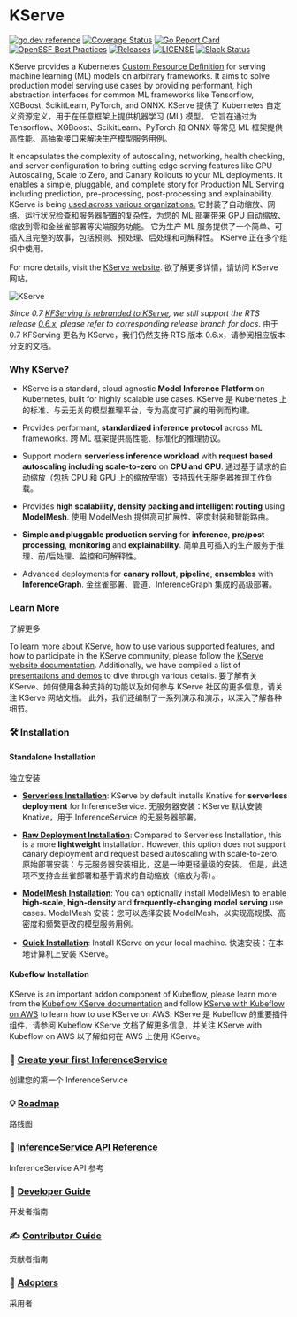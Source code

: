 # KServe

[![go.dev reference](https://img.shields.io/badge/go.dev-reference-007d9c?logo=go&logoColor=white)](https://pkg.go.dev/github.com/kserve/kserve)
[![Coverage Status](https://img.shields.io/endpoint?url=https://gist.githubusercontent.com/andyi2it/5174bd748ac63a6e4803afea902e9810/raw/coverage.json)](https://github.com/kserve/kserve/actions/workflows/go.yml)
[![Go Report Card](https://goreportcard.com/badge/github.com/kserve/kserve)](https://goreportcard.com/report/github.com/kserve/kserve)
[![OpenSSF Best Practices](https://bestpractices.coreinfrastructure.org/projects/6643/badge)](https://bestpractices.coreinfrastructure.org/projects/6643)
[![Releases](https://img.shields.io/github/release-pre/kserve/kserve.svg?sort=semver)](https://github.com/kserve/kserve/releases)
[![LICENSE](https://img.shields.io/github/license/kserve/kserve.svg)](https://github.com/kserve/kserve/blob/master/LICENSE)
[![Slack Status](https://img.shields.io/badge/slack-join_chat-white.svg?logo=slack&style=social)](https://kubeflow.slack.com/archives/CH6E58LNP)

KServe provides a Kubernetes [Custom Resource Definition](https://kubernetes.io/docs/concepts/extend-kubernetes/api-extension/custom-resources/) for serving machine learning (ML) models on arbitrary frameworks. It aims to solve production model serving use cases by providing performant, high abstraction interfaces for common ML frameworks like Tensorflow, XGBoost, ScikitLearn, PyTorch, and ONNX.
KServe 提供了 Kubernetes 自定义资源定义，用于在任意框架上提供机器学习 (ML) 模型。 它旨在通过为 Tensorflow、XGBoost、ScikitLearn、PyTorch 和 ONNX 等常见 ML 框架提供高性能、高抽象接口来解决生产模型服务用例。

It encapsulates the complexity of autoscaling, networking, health checking, and server configuration to bring cutting edge serving features like GPU Autoscaling, Scale to Zero, and Canary Rollouts to your ML deployments. It enables a simple, pluggable, and complete story for Production ML Serving including prediction, pre-processing, post-processing and explainability. KServe is being [used across various organizations.](https://kserve.github.io/website/master/community/adopters/)
它封装了自动缩放、网络、运行状况检查和服务器配置的复杂性，为您的 ML 部署带来 GPU 自动缩放、缩放到零和金丝雀部署等尖端服务功能。 它为生产 ML 服务提供了一个简单、可插入且完整的故事，包括预测、预处理、后处理和可解释性。 KServe 正在多个组织中使用。

For more details, visit the [KServe website](https://kserve.github.io/website/).
欲了解更多详情，请访问 KServe 网站。

![KServe](/docs/diagrams/kserve.png)

_Since 0.7 [KFServing is rebranded to KServe](https://blog.kubeflow.org/release/official/2021/09/27/kfserving-transition.html), we still support the RTS release
[0.6.x](https://github.com/kserve/kserve/tree/release-0.6), please refer to corresponding release branch for docs_.
由于 0.7 KFServing 更名为 KServe，我们仍然支持 RTS 版本 0.6.x，请参阅相应版本分支的文档。

### Why KServe?
- KServe is a standard, cloud agnostic **Model Inference Platform** on Kubernetes, built for highly scalable use cases.
  KServe 是 Kubernetes 上的标准、与云无关的模型推理平台，专为高度可扩展的用例而构建。

- Provides performant, **standardized inference protocol** across ML frameworks.
  跨 ML 框架提供高性能、标准化的推理协议。

- Support modern **serverless inference workload** with **request based autoscaling including scale-to-zero** on **CPU and GPU**.
  通过基于请求的自动缩放（包括 CPU 和 GPU 上的缩放至零）支持现代无服务器推理工作负载。

- Provides **high scalability, density packing and intelligent routing** using **ModelMesh**.
  使用 ModelMesh 提供高可扩展性、密度封装和智能路由。

- **Simple and pluggable production serving** for **inference**, **pre/post processing**, **monitoring** and **explainability**.
  简单且可插入的生产服务于推理、前/后处理、监控和可解释性。

- Advanced deployments for **canary rollout**, **pipeline**, **ensembles** with **InferenceGraph**.
  金丝雀部署、管道、InferenceGraph 集成的高级部署。

### Learn More
了解更多

To learn more about KServe, how to use various supported features, and how to participate in the KServe community,
please follow the [KServe website documentation](https://kserve.github.io/website).
Additionally, we have compiled a list of [presentations and demos](https://kserve.github.io/website/master/community/presentations/) to dive through various details.
要了解有关 KServe、如何使用各种支持的功能以及如何参与 KServe 社区的更多信息，请关注 KServe 网站文档。 此外，我们还编制了一系列演示和演示，以深入了解各种细节。

### :hammer_and_wrench: Installation

#### Standalone Installation
独立安装

- **[Serverless Installation](https://kserve.github.io/website/master/admin/serverless/serverless/)**: KServe by default installs Knative for **serverless deployment** for InferenceService.
  无服务器安装：KServe 默认安装 Knative，用于 InferenceService 的无服务器部署。

- **[Raw Deployment Installation](https://kserve.github.io/website/master/admin/kubernetes_deployment)**: Compared to Serverless Installation, this is a more **lightweight** installation. However, this option does not support canary deployment and request based autoscaling with scale-to-zero.
  原始部署安装：与无服务器安装相比，这是一种更轻量级的安装。 但是，此选项不支持金丝雀部署和基于请求的自动缩放（缩放为零）。

- **[ModelMesh Installation](https://kserve.github.io/website/master/admin/modelmesh/)**: You can optionally install ModelMesh to enable **high-scale**, **high-density** and **frequently-changing model serving** use cases.
  ModelMesh 安装：您可以选择安装 ModelMesh，以实现高规模、高密度和频繁更改的模型服务用例。

- **[Quick Installation](https://kserve.github.io/website/master/get_started/)**: Install KServe on your local machine.
  快速安装：在本地计算机上安装 KServe。

#### Kubeflow Installation

KServe is an important addon component of Kubeflow, please learn more from the [Kubeflow KServe documentation](https://www.kubeflow.org/docs/external-add-ons/kserve/kserve) and follow [KServe with Kubeflow on AWS](https://awslabs.github.io/kubeflow-manifests/main/docs/component-guides/kserve) to learn how to use KServe on AWS.
KServe 是 Kubeflow 的重要插件组件，请参阅 Kubeflow KServe 文档了解更多信息，并关注 KServe with Kubeflow on AWS 以了解如何在 AWS 上使用 KServe。

### :flight_departure: [Create your first InferenceService](https://kserve.github.io/website/master/get_started/first_isvc)
创建您的第一个 InferenceService

### :bulb: [Roadmap](./ROADMAP.md)
路线图

### :blue_book: [InferenceService API Reference](https://kserve.github.io/website/master/reference/api/)
InferenceService API 参考

### :toolbox: [Developer Guide](https://kserve.github.io/website/master/developer/developer/)
开发者指南

### :writing_hand: [Contributor Guide](./CONTRIBUTING.md)
贡献者指南

### :handshake: [Adopters](https://kserve.github.io/website/master/community/adopters/)
采用者
